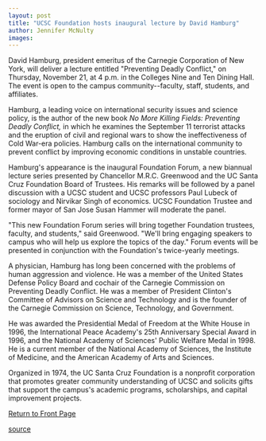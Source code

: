 ```yaml
---
layout: post
title: "UCSC Foundation hosts inaugural lecture by David Hamburg"
author: Jennifer McNulty
images:
---
```


David Hamburg, president emeritus of the Carnegie Corporation of New York, will deliver a lecture entitled "Preventing Deadly Conflict," on Thursday, November 21, at 4 p.m. in the Colleges Nine and Ten Dining Hall. The event is open to the campus community--faculty, staff, students, and affiliates.  

Hamburg, a leading voice on international security issues and science policy, is the author of the new book _No More Killing Fields: Preventing Deadly Conflict,_ in which he examines the September 11 terrorist attacks and the eruption of civil and regional wars to show the ineffectiveness of Cold War-era policies. Hamburg calls on the international community to prevent conflict by improving economic conditions in unstable countries.

Hamburg's appearance is the inaugural Foundation Forum, a new biannual lecture series presented by Chancellor M.R.C. Greenwood and the UC Santa Cruz Foundation Board of Trustees. His remarks will be followed by a panel discussion with a UCSC student and UCSC professors Paul Lubeck of sociology and Nirvikar Singh of economics. UCSC Foundation Trustee and former mayor of San Jose Susan Hammer will moderate the panel.

"This new Foundation Forum series will bring together Foundation trustees, faculty, and students," said Greenwood. "We'll bring engaging speakers to campus who will help us explore the topics of the day." Forum events will be presented in conjunction with the Foundation's twice-yearly meetings.

A physician, Hamburg has long been concerned with the problems of human aggression and violence. He was a member of the United States Defense Policy Board and cochair of the Carnegie Commission on Preventing Deadly Conflict. He was a member of President Clinton's Committee of Advisors on Science and Technology and is the founder of the Carnegie Commission on Science, Technology, and Government.

He was awarded the Presidential Medal of Freedom at the White House in 1996, the International Peace Academy's 25th Anniversary Special Award in 1996, and the National Academy of Sciences' Public Welfare Medal in 1998. He is a current member of the National Academy of Sciences, the Institute of Medicine, and the American Academy of Arts and Sciences.

Organized in 1974, the UC Santa Cruz Foundation is a nonprofit corporation that promotes greater community understanding of UCSC and solicits gifts that support the campus's academic programs, scholarships, and capital improvement projects.

  

[Return to Front Page][1]

[1]: http://currents.ucsc.edu/

[source](http://www1.ucsc.edu/currents/02-03/11-18/foundation.html "Permalink to foundation")

